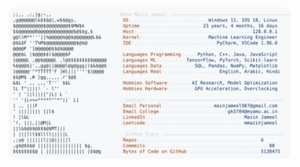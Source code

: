 <picture>
  <source srcset="https://raw.githubusercontent.com/mmazinjameel/mmazinjameel/main/dark_mode.svg?v=1742566166" media="(prefers-color-scheme: dark)">
  <img src="https://raw.githubusercontent.com/mmazinjameel/mmazinjameel/main/light_mode.svg?v=1742566166">
</picture>
